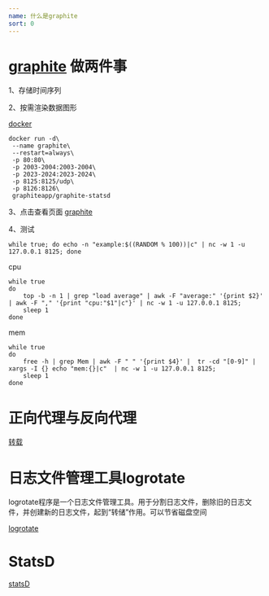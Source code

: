 ```yaml
---
name: 什么是graphite
sort: 0
---
```


# [graphite](http://47.104.66.33:8080) 做两件事

1、存储时间序列

2、按需渲染数据图形

[docker](https://github.com/graphite-project/docker-graphite-statsd)

```
docker run -d\
 --name graphite\
 --restart=always\
 -p 80:80\
 -p 2003-2004:2003-2004\
 -p 2023-2024:2023-2024\
 -p 8125:8125/udp\
 -p 8126:8126\
 graphiteapp/graphite-statsd
```

3、点击查看页面
[graphite](http://47.104.66.33:8080)

4、测试

```
while true; do echo -n "example:$((RANDOM % 100))|c" | nc -w 1 -u 127.0.0.1 8125; done
```

cpu

```
while true 
do 
	top -b -n 1 | grep "load average" | awk -F "average:" '{print $2}' | awk -F "," '{print "cpu:"$1"|c"}' | nc -w 1 -u 127.0.0.1 8125;
	sleep 1
done
```

mem

```
while true 
do 
	free -h | grep Mem | awk -F " " '{print $4}' |  tr -cd "[0-9]" | xargs -I {} echo "mem:{}|c"  | nc -w 1 -u 127.0.0.1 8125;
	sleep 1
done

```

# 正向代理与反向代理

[转载](https://www.cnblogs.com/Anker/p/6056540.html)

# 日志文件管理工具logrotate

logrotate程序是一个日志文件管理工具。用于分割日志文件，删除旧的日志文件，并创建新的日志文件，起到“转储”作用。可以节省磁盘空间

[logrotate](http://www.cnblogs.com/kevingrace/p/6307298.html)

# StatsD

[statsD](https://github.com/etsy/statsd#concepts)

